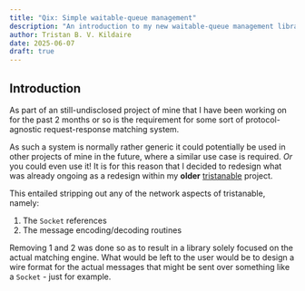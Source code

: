```yaml
---
title: "Qix: Simple waitable-queue management"
description: "An introduction to my new waitable-queue management library called Qix"
author: Tristan B. V. Kildaire
date: 2025-06-07
draft: true
---
```


## Introduction

As part of an still-undisclosed project of mine that I have been working on for the
past 2 months or so is the requirement for some sort of protocol-agnostic request-response
matching system.

As such a system is normally rather generic it could potentially be used in other projects
of mine in the future, where a similar use case is required. _Or_ you could even use it! It
is for this reason that I decided to redesign what was already ongoing as a redesign within
my **older** [tristanable](../projects/tristanable/) project.

This entailed stripping out any of the network aspects of tristanable, namely:

1. The `Socket` references
2. The message encoding/decoding routines

Removing 1 and 2 was done so as to result in a library solely focused on the actual
matching engine. What would be left to the user would be to design a wire format for
the actual messages that might be sent over something like a `Socket` - just for example.


